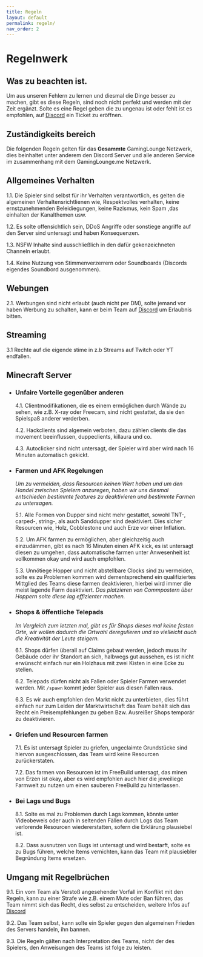 ```yaml
---
title: Regeln
layout: default
permalink: regeln/
nav_order: 2
---
```


# Regelnwerk

## Was zu beachten ist.

Um aus unseren Fehlern zu lernen und diesmal die Dinge besser zu machen, gibt es diese Regeln, sind noch nicht perfekt und werden mit der Zeit ergänzt. Solte es eine Regel geben die zu ungenau ist oder fehlt ist es empfohlen, auf [Discord](https://discord.gaminglounge.me) ein Ticket zu eröffnen.

## Zuständigkeits bereich

Die folgenden Regeln gelten für das **Gesammte** GamingLounge Netzwerk, dies beinhaltet unter anderem den Discord Server und alle anderen Service im zusammenhang mit dem GamingLounge.me Netzwerk. 

## Allgemeines Verhalten

  1.1.  Die Spieler sind selbst für ihr Verhalten verantwortlich, es gelten die algemeinen Verhaltensrichtlienen wie, Respektvolles verhalten, keine ernstzunehmenden Beleidiegungen, keine Razismus, kein Spam ,das einhalten der Kanalthemen usw.

  1.2.  Es solte offensichtlich sein, DDoS Angriffe oder sonstiege angriffe auf den Server sind untersagt und haben Konsequenzen.

  1.3.  NSFW Inhalte sind ausschließlich in den dafür gekenzeichneten Channeln erlaubt. 

  1.4.  Keine Nutzung von Stimmenverzerrern oder Soundboards (Discords eigendes Soundbord ausgenommen).
        
## Webungen

  2.1.  Werbungen sind nicht erlaubt (auch nicht per DM), solte jemand vor haben Werbung zu schalten, kann er beim Team auf [Discord](https://discord.gaminglounge.me) um Erlaubnis bitten.

## Streaming

  3.1   Rechte auf die eigende stime in z.b Streams auf Twitch oder YT endfallen.

## Minecraft Server

- ### Unfaire Vorteile gegenüber anderen

  4.1.  Clientmodifikationen, die es einem ermöglichen durch Wände zu sehen, wie z.B. X-ray oder Freecam, sind nicht gestattet, da sie den Spielspaß anderer verderben.

  4.2.  Hackclients sind algemein verboten, dazu zählen clients die das movement beeinflussen, duppeclients, killaura und co.

  4.3.  Autoclicker sind nicht untersagt, der Spieler wird aber wird nach 16 Minuten automatisch gekickt.

- ### Farmen und AFK Regelungen


  *Um zu vermeiden, dass Resourcen keinen Wert haben und um den Handel zwischen Spielern anzuregen, haben wir uns diesmal entschieden bestimmte features zu deaktivieren und bestimmte Farmen zu untersagen.*
  

  5.1.  Alle Formen von Dupper sind nicht mehr gestattet, sowohl TNT-, carped-, string-, als auch Sanddupper sind deaktiviert. Dies sicher Resourcen wie, Holz, Cobblestone und auch Erze vor einer Inflation.

  5.2.  Um AFK farmen zu ermöglichen, aber gleichzeitig auch einzudämmen, gibt es nach 16 Minuten einen AFK kick, es ist untersagt diesen zu umgehen, dass automatische farmen unter Anwesenheit ist vollkommen okay und wird auch empfohlen.
  
  5.3.  Unnötiege Hopper und nicht abstellbare Clocks sind zu vermeiden, solte es zu Problemen kommen wird dementsprechend ein qualifiziertes Mittglied des Teams diese farmen deaktivieren, hierbei wird immer die meist lagende Farm deaktiviert. *Das platzieren von Commpostern über Hoppern solte diese lag effizienter machen.*

- ### Shops & öffentliche Telepads

  *Im Vergleich zum letzten mal, gibt es für Shops dieses mal keine festen Orte, wir wollen dadurch die Ortwahl deregulieren und so vielleicht auch die Kreativität der Leute steigern.*

  6.1.  Shops dürfen überall auf Claims gebaut werden, jedoch muss ihr Gebäude oder ihr Standort an sich, halbwegs gut aussehen, es ist nicht erwünscht einfach nur ein Holzhaus mit zwei Kisten in eine Ecke zu stellen.

  6.2.  Telepads dürfen nicht als Fallen oder Spieler Farmen verwendet werden. Mit ``/spawn`` kommt jeder Spieler aus diesen Fallen raus.

  6.3.  Es wir auch empfohlen den Markt nicht zu unterbieten, dies führt einfach nur zum Leiden der Marktwirtschaft das Team behält sich das Recht ein Preisempfehlungen zu geben Bzw. Ausreißer Shops temporär zu deaktivieren.

- ### Griefen und Resourcen farmen

  7.1.  Es ist untersagt Spieler zu griefen, ungeclaimte Grundstücke sind hiervon ausgeschlossen, das Team wird keine Resourcen zurückerstaten.

  7.2.  Das farmen von Resourcen ist im FreeBuild untersagt, das minen von Erzen ist okay, aber es wird empfohlen auch hier die jeweiliege Farmwelt zu nutzen um einen sauberen FreeBuild zu hinterlassen.

- ### Bei Lags und Bugs

  8.1.  Solte es mal zu Problemen durch Lags kommen, könnte unter Videobeweis oder auch in seltenden Fällen durch Logs das Team verlorende Resourcen wiedererstatten, sofern die Erklärung plausiebel ist.

  8.2.  Dass ausnutzen von Bugs ist untersagt und wird bestarft, solte es zu Bugs führen, welche Items vernichten, kann das Team mit plausiebler Begründung Items ersetzen.

## Umgang mit Regelbrüchen

  9.1.  Ein vom Team als Verstoß angesehender Vorfall im Konflikt mit den Regeln, kann zu einer Strafe wie z.B. einem Mute oder Ban führen, das Team nimmt sich das Recht, dies selbst zu entscheiden, weitere Infos auf [Discord](https://discord.gaminglounge.me)

  9.2.  Das Team selbst, kann solte ein Spieler gegen den algemeinen Frieden des Servers handeln, ihn bannen.

  9.3. Die Regeln gälten nach Interpretation des Teams, nicht der des Spielers, den Anweisungen des Teams ist folge zu leisten.
